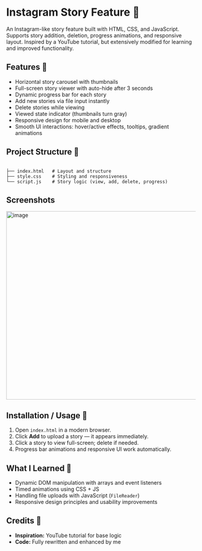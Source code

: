# Instagram Story Feature 📸

An Instagram-like story feature built with HTML, CSS, and JavaScript. Supports story addition, deletion, progress animations, and responsive layout. Inspired by a YouTube tutorial, but extensively modified for learning and improved functionality.

## Features 🚀

- Horizontal story carousel with thumbnails  
- Full-screen story viewer with auto-hide after 3 seconds  
- Dynamic progress bar for each story  
- Add new stories via file input instantly  
- Delete stories while viewing  
- Viewed state indicator (thumbnails turn gray)  
- Responsive design for mobile and desktop  
- Smooth UI interactions: hover/active effects, tooltips, gradient animations  

## Project Structure 📂

```

├── index.html   # Layout and structure
├── style.css    # Styling and responsiveness
└── script.js    # Story logic (view, add, delete, progress)

```
## Screenshots
<img width="1000" height="500" alt="image" src="https://github.com/user-attachments/assets/1be99f7f-9373-4fa8-b919-ae39af742865" />

## Installation / Usage 🚀

1. Open `index.html` in a modern browser.  
2. Click **Add** to upload a story — it appears immediately.  
3. Click a story to view full-screen; delete if needed.  
4. Progress bar animations and responsive UI work automatically.

## What I Learned 🧠

- Dynamic DOM manipulation with arrays and event listeners  
- Timed animations using CSS + JS  
- Handling file uploads with JavaScript (`FileReader`)  
- Responsive design principles and usability improvements  

## Credits 🙌

- **Inspiration:** YouTube tutorial for base logic  
- **Code:** Fully rewritten and enhanced by me
